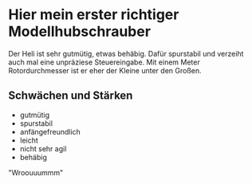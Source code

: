 # Hier mein erster richtiger Modellhubschrauber

Der Heli ist sehr gutmütig, etwas behäbig. Dafür spurstabil und verzeiht auch mal eine unpräziese Steuereingabe. Mit einem Meter Rotordurchmesser ist er eher der Kleine unter den Großen.

## Schwächen und Stärken

* gutmütig
* spurstabil
* anfängefreundlich
* leicht
* nicht sehr agil
* behäbig

"Wroouuummm"
